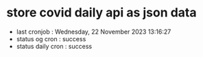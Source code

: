 # store covid daily api as json data

- last cronjob : Wednesday, 22 November 2023 13:16:27
- status og cron : success
- status daily cron : success
      
      
